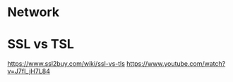 # Network

# SSL vs TSL
https://www.ssl2buy.com/wiki/ssl-vs-tls
https://www.youtube.com/watch?v=J7fI_jH7L84

